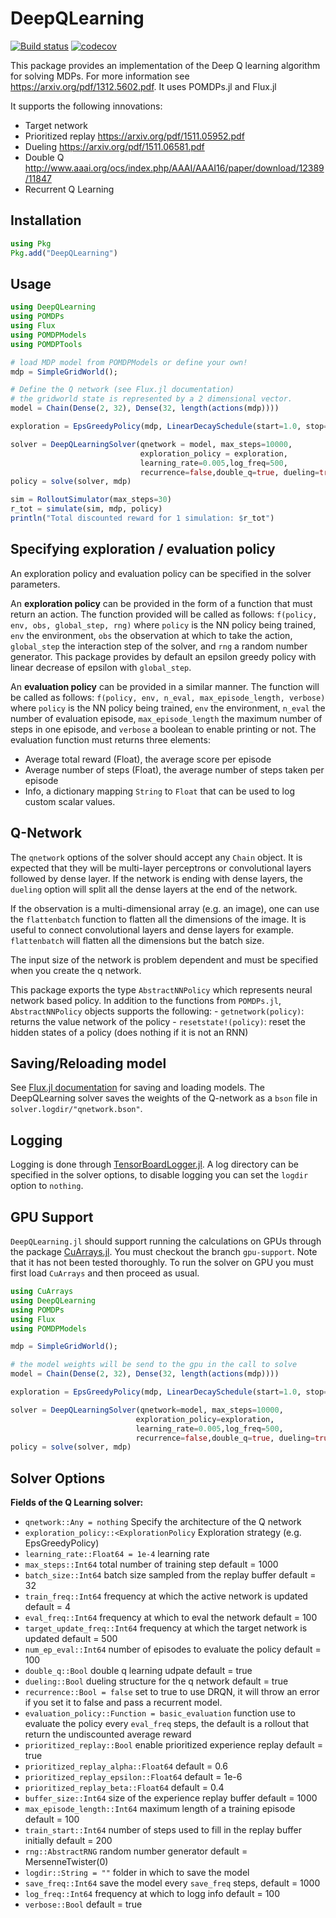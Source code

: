 # DeepQLearning

[![Build status](https://github.com/JuliaPOMDP/DeepQLearning.jl/workflows/CI/badge.svg)](https://github.com/JuliaPOMDP/DeepQLearning.jl/actions/workflows/CI.yml)
[![codecov](https://codecov.io/github/JuliaPOMDP/DeepQLearning.jl/branch/master/graph/badge.svg?token=EfDZPMisVB)](https://codecov.io/github/JuliaPOMDP/DeepQLearning.jl)

This package provides an implementation of the Deep Q learning algorithm for solving MDPs. For more information see https://arxiv.org/pdf/1312.5602.pdf.
It uses POMDPs.jl and Flux.jl

It supports the following innovations:
- Target network
- Prioritized replay https://arxiv.org/pdf/1511.05952.pdf
- Dueling https://arxiv.org/pdf/1511.06581.pdf
- Double Q http://www.aaai.org/ocs/index.php/AAAI/AAAI16/paper/download/12389/11847
- Recurrent Q Learning

## Installation

```Julia
using Pkg
Pkg.add("DeepQLearning")
```

## Usage

```Julia
using DeepQLearning
using POMDPs
using Flux
using POMDPModels
using POMDPTools

# load MDP model from POMDPModels or define your own!
mdp = SimpleGridWorld();

# Define the Q network (see Flux.jl documentation)
# the gridworld state is represented by a 2 dimensional vector.
model = Chain(Dense(2, 32), Dense(32, length(actions(mdp))))

exploration = EpsGreedyPolicy(mdp, LinearDecaySchedule(start=1.0, stop=0.01, steps=10000/2));

solver = DeepQLearningSolver(qnetwork = model, max_steps=10000, 
                             exploration_policy = exploration,
                             learning_rate=0.005,log_freq=500,
                             recurrence=false,double_q=true, dueling=true, prioritized_replay=true)
policy = solve(solver, mdp)

sim = RolloutSimulator(max_steps=30)
r_tot = simulate(sim, mdp, policy)
println("Total discounted reward for 1 simulation: $r_tot")
```

## Specifying exploration / evaluation policy

An exploration policy and evaluation policy can be specified in the solver parameters. 

An **exploration policy** can be provided in the form of a function that must return an action. The function provided will be called as follows: `f(policy, env, obs, global_step, rng)` where `policy` is the NN policy being trained, `env` the environment, `obs` the observation at which to take the action, `global_step` the interaction step of the solver, and `rng` a random number generator. This package provides by default an epsilon greedy policy with linear decrease of epsilon with `global_step`. 

An **evaluation policy** can be provided in a similar manner. The function will be called as follows: `f(policy, env, n_eval, max_episode_length, verbose)` where `policy` is the NN policy being trained, `env` the environment, `n_eval` the number of evaluation episode, `max_episode_length` the maximum number of steps in one episode, and `verbose` a boolean to enable printing or not. The evaluation function must returns three elements:
- Average total reward (Float), the average score per episode
- Average number of steps (Float), the average number of steps taken per episode
- Info, a dictionary mapping `String` to `Float` that can be used to log custom scalar values.

## Q-Network

The `qnetwork` options of the solver should accept any `Chain` object. It is expected that they will be multi-layer perceptrons or convolutional layers followed by dense layer. If the network is ending with dense layers, the `dueling` option will split all the dense layers at the end of the network. 

If the observation is a multi-dimensional array (e.g. an image), one can use the `flattenbatch` function to flatten all the dimensions of the image. It is useful to connect convolutional layers and dense layers for example. `flattenbatch` will flatten all the dimensions but the batch size. 

The input size of the network is problem dependent and must be specified when you create the q network.

This package exports the type `AbstractNNPolicy` which represents neural network based policy. In addition to the functions from `POMDPs.jl`, `AbstractNNPolicy` objects supports the following: 
    - `getnetwork(policy)`: returns the value network of the policy 
    - `resetstate!(policy)`: reset the hidden states of a policy (does nothing if it is not an RNN)

## Saving/Reloading model 

See [Flux.jl documentation](http://fluxml.ai/Flux.jl/stable/saving.html) for saving and loading models. The DeepQLearning solver saves the weights of the Q-network as a `bson` file in `solver.logdir/"qnetwork.bson"`.

## Logging

Logging is done through [TensorBoardLogger.jl](https://github.com/PhilipVinc/TensorBoardLogger.jl). A log directory can be specified in the solver options, to disable logging you can set the `logdir` option to `nothing`.

## GPU Support

`DeepQLearning.jl` should support running the calculations on GPUs through the package [CuArrays.jl](https://github.com/JuliaGPU/CuArrays.jl).
You must checkout the branch `gpu-support`. Note that it has not been tested thoroughly.
To run the solver on GPU you must first load `CuArrays` and then proceed as usual.

```julia
using CuArrays
using DeepQLearning
using POMDPs
using Flux
using POMDPModels

mdp = SimpleGridWorld();

# the model weights will be send to the gpu in the call to solve
model = Chain(Dense(2, 32), Dense(32, length(actions(mdp))))

exploration = EpsGreedyPolicy(mdp, LinearDecaySchedule(start=1.0, stop=0.01, steps=10000/2));

solver = DeepQLearningSolver(qnetwork=model, max_steps=10000, 
                            exploration_policy=exploration,
                            learning_rate=0.005,log_freq=500,
                            recurrence=false,double_q=true, dueling=true, prioritized_replay=true)
policy = solve(solver, mdp)
```

## Solver Options

**Fields of the Q Learning solver:**
- `qnetwork::Any = nothing` Specify the architecture of the Q network 
- `exploration_policy::<ExplorationPolicy` Exploration strategy (e.g. EpsGreedyPolicy)
- `learning_rate::Float64 = 1e-4` learning rate 
- `max_steps::Int64` total number of training step default = 1000
- `batch_size::Int64` batch size sampled from the replay buffer default = 32
- `train_freq::Int64` frequency at which the active network is updated default  = 4
- `eval_freq::Int64` frequency at which to eval the network default = 100
- `target_update_freq::Int64` frequency at which the target network is updated default = 500
- `num_ep_eval::Int64` number of episodes to evaluate the policy default = 100
- `double_q::Bool` double q learning udpate default = true
- `dueling::Bool` dueling structure for the q network default = true
- `recurrence::Bool = false` set to true to use DRQN, it will throw an error if you set it to false and pass a recurrent model.
- `evaluation_policy::Function = basic_evaluation` function use to evaluate the policy every `eval_freq` steps, the default is a rollout that return the undiscounted average reward 
- `prioritized_replay::Bool` enable prioritized experience replay default = true
- `prioritized_replay_alpha::Float64` default = 0.6
- `prioritized_replay_epsilon::Float64` default = 1e-6
- `prioritized_replay_beta::Float64` default = 0.4
- `buffer_size::Int64` size of the experience replay buffer default = 1000
- `max_episode_length::Int64` maximum length of a training episode default = 100
- `train_start::Int64` number of steps used to fill in the replay buffer initially default = 200
- `rng::AbstractRNG` random number generator default = MersenneTwister(0)
- `logdir::String = ""` folder in which to save the model
- `save_freq::Int64` save the model every `save_freq` steps, default = 1000
- `log_freq::Int64` frequency at which to logg info default = 100
- `verbose::Bool` default = true
